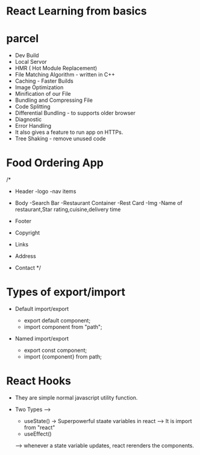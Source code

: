 # React Learning from basics


# parcel
- Dev Build
- Local Servor
- HMR ( Hot Module Replacement)
- File Matching Algorithm - written in C++
- Caching - Faster Builds
- Image Optimization
- Minification of our File
- Bundling and Compressing File
- Code Splitting
- Differential Bundling - to supports older browser 
- Diagnostic
- Error Handling
- It also gives a feature to run app on HTTPs.
- Tree Shaking - remove unused code

# Food Ordering App

/*
- Header
  -logo 
  -nav items
- Body 
  -Search Bar
  -Restaurant Container
    -Rest Card
      -Img
      -Name of restaurant,Star rating,cuisine,delivery time

- Footer 
 - Copyright 
 - Links
 - Address
 - Contact
*/

# Types of export/import

- Default import/export
  - export default component;
  - import component from "path";

- Named import/export
  - export const component;
  - import {component} from path; 

# React Hooks

- They are simple normal javascript utility function.
- Two Types -->
  - useState()  -> Superpowerful staate variables in react --> It is import from "react"
  - useEffect()

  --> whenever a state variable updates, react rerenders the components.